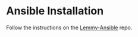 # Ansible Installation

Follow the instructions on the [Lemmy-Ansible](https://github.com/LemmyNet/lemmy-ansible) repo.
